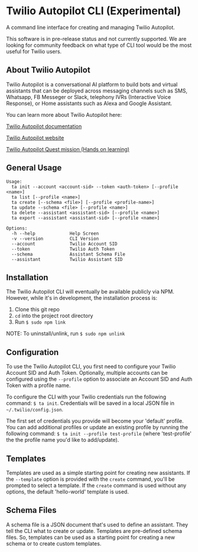 Twilio Autopilot CLI (Experimental)
====================================
A command line interface for creating and managing Twilio Autopilot.

This software is in pre-release status and not currently supported. We are looking for community feedback on what type of CLI tool would be the most useful for Twilio users.

## About Twilio Autopilot
Twilio Autopilot is a conversational AI platform to build bots and virtual assistants that can be deployed across messaging channels such as SMS, Whatsapp, FB Messeger or Slack, telephony IVRs (Interactive Voice Response), or Home assistants such as Alexa and Google Assistant.

You can learn more about Twilio Autopilot here:

[Twilio Autopilot documentation](https://www.twilio.com/docs/autopilot)

[Twilio Autopilot website](https://www.twilio.com/autopilot)

[Twilio Autopilot Quest mission (Hands on learning)](https://www.twilio.com/quest/mission/30)

## General Usage

```
Usage:
  ta init --account <account-sid> --token <auth-token> [--profile <name>]
  ta list [--profile <name>]
  ta create [--schema <file>] [--profile <profile-name>]
  ta update --schema <file> [--profile <name>]
  ta delete --assistant <assistant-sid> [--profile <name>]
  ta export --assistant <assistant-sid> [--profile <name>]

Options:
  -h --help             Help Screen
  -v --version          CLI Version
  --account             Twilio Account SID
  --token               Twilio Auth Token
  --schema              Assistant Schema File
  --assistant           Twilio Assistant SID
```
## Installation
The Twilio Autopilot CLI will eventually be available publicly via NPM. However, while it's in development, the installation process is:

 1. Clone this git repo
 2. `cd` into the project root directory
 3. Run `$ sudo npm link`

NOTE: To uninstall/unlink, run `$ sudo npm unlink`

## Configuration
To use the Twilio Autopilot CLI, you first need to configure your Twilio Account SID and Auth Token. Optionally, multiple accounts can be configured using the `--profile` option to associate an Account SID and Auth Token with a profile name. 

To configure the CLI with your Twilio credentials run the following command: `$ ta init`. Credentials will be saved in a local JSON file in `~/.twilio/config.json`.

The first set of credentials you provide will become your 'default' profile. You can add additional profiles or update an existing profile by running the following command: `$ ta init --profile test-profile` (where 'test-profile' the the profile name you'd like to add/update).

## Templates 
Templates are used as a simple starting point for creating new assistants. If the `--template` option is provided with the `create` command, you'll be prompted to select a template. If the `create` command is used without any options, the default 'hello-world' template is used.

## Schema Files
A schema file is a JSON document that's used to define an assistant. They tell the CLI what to create or update. Templates are pre-defined schema files. So, templates can be used as a starting point for creating a new schema or to create custom templates.